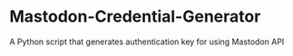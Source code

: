 # Mastodon-Credential-Generator
A Python script that generates authentication key for using Mastodon API
